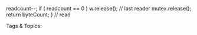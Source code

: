 readcount--;
if ( readcount  == 0 ) w.release();  // last reader
mutex.release();
return byteCount;
} // read

   Tags & Topics:
   